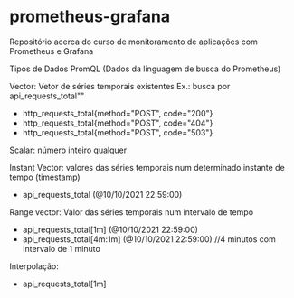 # prometheus-grafana
Repositório acerca do curso de monitoramento de aplicações com Prometheus e Grafana


Tipos de Dados PromQL (Dados da linguagem de busca do Prometheus)

Vector: Vetor de séries temporais existentes
Ex.: busca por api_requests_total""
 - http_requests_total{method="POST", code="200"}
 - http_requests_total{method="POST", code="404"}
 - http_requests_total{method="POST", code="503"}

Scalar: número inteiro qualquer

Instant Vector: valores das séries temporais num determinado instante de tempo (timestamp)
- api_requests_total (@10/10/2021 22:59:00)

Range vector: Valor das séries temporais num intervalo de tempo
- api_requests_total[1m] (@10/10/2021 22:59:00)
- api_requests_total[4m:1m] (@10/10/2021 22:59:00) //4 minutos com intervalo de 1 minuto

Interpolação:
- api_requests_total[1m]